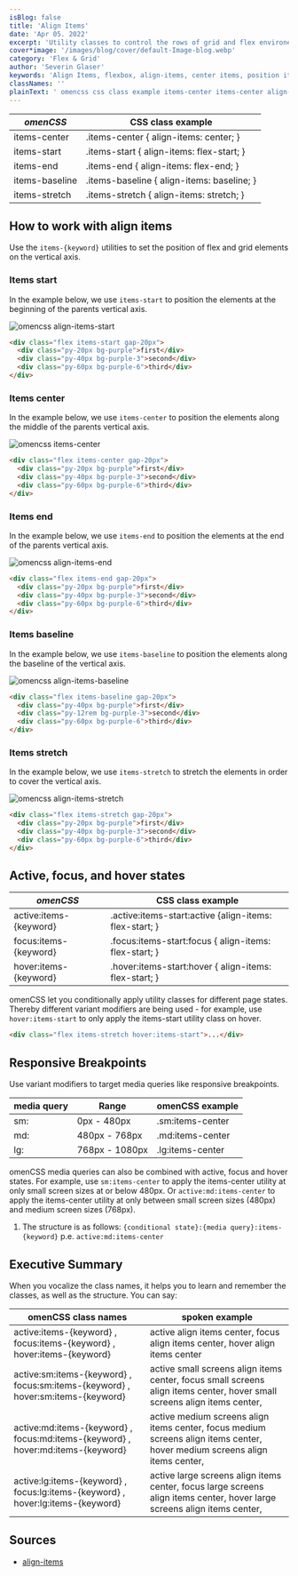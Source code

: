 ```yaml
---
isBlog: false
title: 'Align Items'
date: 'Apr 05. 2022'
excerpt: 'Utility classes to control the rows of grid and flex environements.'
cover*image: '/images/blog/cover/default-Image-blog.webp'
category: 'Flex & Grid'
author: 'Severin Glaser'
keywords: 'Align Items, flexbox, align-items, center items, position items'
classNames: ''
plainText: ' omencss css class example items-center items-center align-items: center; items-start items-start align-items: flex-start; items-end items-end align-items: flex-end; items-baseline items-baseline align-items: baseline; items-stretch items-stretch align-items: stretch; how to work with align items use the items- keyword utilities to set the position of flex and grid elements on the vertical axis items-start in the example below we use items-start to position the elements at the beginning of the parents vertical axis ! omencss align-items-start images docs flex align-items-start webp?style=centerme html div class=flex items-start gap-20px div class=py-20px bg-purple first div div class=py-40px bg-purple-3 second div div class=py-60px bg-purple-6 third div div items-center in the example below we use items-center to position the elements along the middle of the parents vertical axis ! omencss items-center images docs flex align-items-center webp?style=centerme html div class=flex items-center gap-20px div class=py-20px bg-purple first div div class=py-40px bg-purple-3 second div div class=py-60px bg-purple-6 third div div items-end in the example below we use items-end to position the elements at the end of the parents vertical axis ! omencss align-items-end images docs flex align-items-end webp?style=centerme html div class=flex items-end gap-20px div class=py-20px bg-purple first div div class=py-40px bg-purple-3 second div div class=py-60px bg-purple-6 third div div items-baseline in the example below we use items-baseline to position the elements along the baseline of the vertical axis ! omencss align-items-baseline images docs flex align-items-baseline webp?style=centerme html div class=flex items-baseline gap-20px div class=py-40px bg-purple first div div class=py-12rem bg-purple-3 second div div class=py-60px bg-purple-6 third div div items-stretch in the example below we use items-stretch to stretch the elements in order to cover the vertical axis ! omencss align-items-stretch images docs flex align-items-stretch webp?style=centerme html div class=flex items-stretch gap-20px div class=py-20px bg-purple first div div class=py-40px bg-purple-3 second div div class=py-60px bg-purple-6 third div div active focus and hover states omencss css class example - active:items- keyword active :items-start:active align-items: flex-start; focus:items- keyword focus :items-start:focus align-items: flex-start; hover:items- keyword hover :items-start:hover align-items: flex-start; omencss let you conditionally apply utility classes for different page states thereby different variant modifiers are being used - for example use hover:items-start to only apply the items-start utility class on hover html div class=flex items-stretch hover:items-start div responsive breakpoints use variant modifiers to target media queries like responsive breakpoints media query range omencss example - sm: 0px - 480px sm:items-center md: 480px - 768px md:items-center lg: 768px - 1080px lg:items-center omencss media queries can also be combined with active focus and hover states for example use sm:items-center to apply the items-center utility at only small screen sizes at or below 480px or active:md:items-center to apply the items-center utility at only between small screen sizes 480px and medium screen sizes 768px 1 the structure is as follows: conditional state : media query :items- keyword p e active:md:items-center executive summary when you vocalize the class names it helps you to learn and remember the classes as well as the structure you can say: omencss class names spoken example - - active:items- keyword focus:items- keyword hover:items- keyword active align items center focus align items center hover align items center active:sm:items- keyword focus:sm:items- keyword hover:sm:items- keyword active small screens align items center focus small screens align items center hover small screens align items center active:md:items- keyword focus:md:items- keyword hover:md:items- keyword active medium screens align items center focus medium screens align items center hover medium screens align items center active:lg:items- keyword focus:lg:items- keyword hover:lg:items- keyword active large screens align items center focus large screens align items center hover large screens align items center '
---
```


| _omenCSS_      | CSS class example                          |
| -------------- | ------------------------------------------ |
| items-center   | .items-center { align-items: center; }     |
| items-start    | .items-start { align-items: flex-start; }  |
| items-end      | .items-end { align-items: flex-end; }      |
| items-baseline | .items-baseline { align-items: baseline; } |
| items-stretch  | .items-stretch { align-items: stretch; }   |

## How to work with align items

Use the `items-{keyword}` utilities to set the position of flex and grid elements on the vertical axis.

### Items start

In the example below, we use `items-start` to position the elements at the beginning of the parents vertical axis.

![omencss align-items-start](/images/docs/flex/align-items-start.webp?style=centerme)

```html
<div class="flex items-start gap-20px">
  <div class="py-20px bg-purple">first</div>
  <div class="py-40px bg-purple-3">second</div>
  <div class="py-60px bg-purple-6">third</div>
</div>
```

### Items center

In the example below, we use `items-center` to position the elements along the middle of the parents vertical axis.

![omencss items-center](/images/docs/flex/align-items-center.webp?style=centerme)

```html
<div class="flex items-center gap-20px">
  <div class="py-20px bg-purple">first</div>
  <div class="py-40px bg-purple-3">second</div>
  <div class="py-60px bg-purple-6">third</div>
</div>
```

### Items end

In the example below, we use `items-end` to position the elements at the end of the parents vertical axis.

![omencss align-items-end](/images/docs/flex/align-items-end.webp?style=centerme)

```html
<div class="flex items-end gap-20px">
  <div class="py-20px bg-purple">first</div>
  <div class="py-40px bg-purple-3">second</div>
  <div class="py-60px bg-purple-6">third</div>
</div>
```

### Items baseline

In the example below, we use `items-baseline` to position the elements along the baseline of the vertical axis.

![omencss align-items-baseline](/images/docs/flex/align-items-baseline.webp?style=centerme)

```html
<div class="flex items-baseline gap-20px">
  <div class="py-40px bg-purple">first</div>
  <div class="py-12rem bg-purple-3">second</div>
  <div class="py-60px bg-purple-6">third</div>
</div>
```

### Items stretch

In the example below, we use `items-stretch` to stretch the elements in order to cover the vertical axis.

![omencss align-items-stretch](/images/docs/flex/align-items-stretch.webp?style=centerme)

```html
<div class="flex items-stretch gap-20px">
  <div class="py-20px bg-purple">first</div>
  <div class="py-40px bg-purple-3">second</div>
  <div class="py-60px bg-purple-6">third</div>
</div>
```

## Active, focus, and hover states

| _omenCSS_              | CSS class example                                       |
| ---------------------- | ------------------------------------------------------- |
| active:items-{keyword} | .active\:items-start:active {align-items: flex-start; } |
| focus:items-{keyword}  | .focus\:items-start:focus { align-items: flex-start; }  |
| hover:items-{keyword}  | .hover\:items-start:hover { align-items: flex-start; }  |

omenCSS let you conditionally apply utility classes for different page states. Thereby different variant modifiers are being used - for example, use `hover:items-start` to only apply the items-start utility class on hover.

```html
<div class="flex items-stretch hover:items-start">...</div>
```

## Responsive Breakpoints

Use variant modifiers to target media queries like responsive breakpoints.

| media query | Range          | omenCSS example  |
| ----------- | -------------- | ---------------- |
| sm:         | 0px - 480px    | .sm:items-center |
| md:         | 480px - 768px  | .md:items-center |
| lg:         | 768px - 1080px | .lg:items-center |

omenCSS media queries can also be combined with active, focus and hover states. For example, use `sm:items-center` to apply the items-center utility at only small screen sizes at or below 480px. Or `active:md:items-center` to apply the items-center utility at only between small screen sizes (480px) and medium screen sizes (768px).

1. The structure is as follows: `{conditional state}:{media query}:items-{keyword}` p.e. `active:md:items-center`

## Executive Summary

When you vocalize the class names, it helps you to learn and remember the classes, as well as the structure. You can say:

| omenCSS class names                                                             | spoken example                                                                                                              |
| ------------------------------------------------------------------------------- | --------------------------------------------------------------------------------------------------------------------------- |
| active:items-{keyword} , focus:items-{keyword} , hover:items-{keyword}          | active align items center, focus align items center, hover align items center                                               |
| active:sm:items-{keyword} , focus:sm:items-{keyword} , hover:sm:items-{keyword} | active small screens align items center, focus small screens align items center, hover small screens align items center,    |
| active:md:items-{keyword} , focus:md:items-{keyword} , hover:md:items-{keyword} | active medium screens align items center, focus medium screens align items center, hover medium screens align items center, |
| active:lg:items-{keyword} , focus:lg:items-{keyword} , hover:lg:items-{keyword} | active large screens align items center, focus large screens align items center, hover large screens align items center,    |

## Sources

- [align-items](https://developer.mozilla.org/en-US/docs/Web/CSS/align-items)

